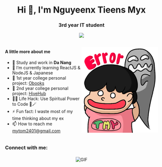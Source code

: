 <h1 align="center">Hi 👋, I'm Nguyeenx Tieens Myx</h1>
<h3 align="center">3rd year IT student</h3>
<p align="center">
  <a align="center" href="https://github.com/DenverCoder1/readme-typing-svg"><img src="https://readme-typing-svg.herokuapp.com?&font=IBM+Plex+Sans&color=F72EE2&size=25&lines=Welcome+to+my+GitHub+Profile!" /></a>
</p>

<div style="display: flex; align-items: center;">
  <div style="flex: 1;">
    <h4>A little more about me</h4>
    <ul>
      <li>🔭 Study and work in <strong>Da Nang</strong></li>
      <li>🌱 I’m currently learning ReactJS & NodeJS & Japanese</li>
      <li>💬 1st year college personal project: <a href="https://github.com/tienmynguyen/obookpromax.git">Obooks</a></li>
      <li>💬 2nd year college personal project: <a href="https://github.com/tienmynguyen/HiveHub.git">HiveHub</a></li>
      <li>👨‍💻 Life Hack: Use Spiritual Power to Code 🔮🪄</li>
      <li>⚡ Fun fact: I waste most of my time thinking about my ex</li>
      <li>📫 How to reach me <a href="mailto:mytom2401@gmail.com">mytom2401@gmail.com</a></li>
    </ul>
  </div>
  <div style="flex: 1;">
    <img src="./errorSticker.png" alt="Your Image" style="max-width: 100%;">
  </div>
</div>

<h3 align="left">Connect with me:</h3>
<p align="center">
  <img align="middle" alt="GIF" src="https://i.pinimg.com/originals/65/a5/ec/65a5ec60b90f6b8faede3390ad5ee065.gif" />
</p>
